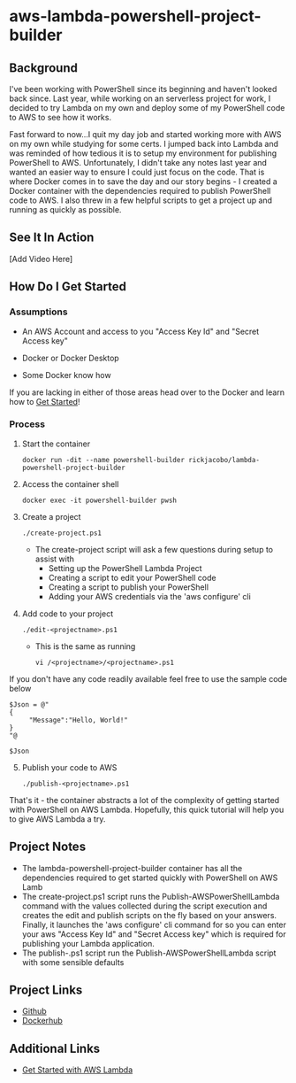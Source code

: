 # aws-lambda-powershell-project-builder

## Background

I've been working with PowerShell since its beginning and haven't looked back since. Last year, while working on an serverless project for work, I decided to try Lambda on my own and deploy some of my PowerShell code to AWS to see how it works. 

Fast forward to now...I quit my day job and started working more with AWS on my own while studying for some certs. I jumped back into Lambda and was reminded of how tedious it is to setup my environment for publishing PowerShell to AWS. Unfortunately, I didn't take any notes last year and wanted an easier way to ensure I could just focus on the code. That is where Docker comes in to save the day and our story begins - I created a Docker container with the dependencies required to publish PowerShell code to AWS. I also threw in a few helpful scripts to get a project up and running as quickly as possible. 



## See It In Action

[Add Video Here]



## How Do I Get Started

### Assumptions

- An AWS Account and access to you "Access Key Id" and "Secret Access key"
- Docker or Docker Desktop

- Some Docker know how

If you are lacking in either of those areas head over to the Docker and learn how to [Get Started](https://www.docker.com/get-started)!



### Process

1. Start the container

   ````
   docker run -dit --name powershell-builder rickjacobo/lambda-powershell-project-builder
   ````

2. Access the container shell

   ````
   docker exec -it powershell-builder pwsh
   ````

3. Create a project

   ````
   ./create-project.ps1
   ````

   - The create-project script will ask a few questions during setup to assist with
     - Setting up the PowerShell Lambda Project
     - Creating a script to edit your PowerShell code
     - Creating a script to publish your PowerShell
     - Adding your AWS credentials via the 'aws configure' cli

4. Add code to your project

   ````
   ./edit-<projectname>.ps1
   ````

   - This is the same as running

     ````
     vi /<projectname>/<projectname>.ps1
     ````

If you don't have any code readily available feel free to use the sample code below

````
$Json = @"
{
     "Message":"Hello, World!"
}
"@

$Json
````



5. Publish your code to AWS

   ````
   ./publish-<projectname>.ps1
   ````



That's it - the container abstracts a lot of the complexity of getting started with PowerShell on AWS Lambda. Hopefully, this quick tutorial will help you to give AWS Lambda a try.



## Project Notes

- The lambda-powershell-project-builder container has all the dependencies required to get started quickly with PowerShell on AWS Lamb
- The create-project.ps1 script runs the Publish-AWSPowerShellLambda command with the values collected during the script execution and creates the edit and publish scripts on the fly based on your answers. Finally, it launches the 'aws configure' cli command for so you can enter your aws "Access Key Id" and "Secret Access key" which is required for publishing your Lambda application.
- The publish-<project>.ps1 script run the Publish-AWSPowerShellLambda script with some sensible defaults



## Project Links

- [Github](https://github.com/rickjacobo/aws-lambda-powershell-project-builder)
- [Dockerhub](https://hub.docker.com/u/rickjacobo)



## Additional Links

- [Get Started with AWS Lambda](https://aws.amazon.com/lambda/)
